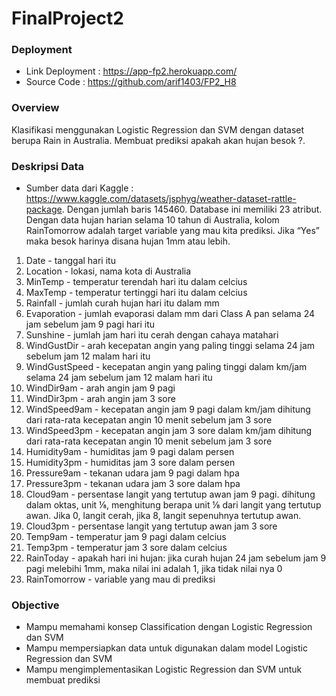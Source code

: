# FinalProject2

### Deployment

- Link Deployment : https://app-fp2.herokuapp.com/
- Source Code : https://github.com/arif1403/FP2_H8

### Overview

Klasifikasi menggunakan Logistic Regression dan SVM dengan dataset berupa Rain in Australia. Membuat prediksi apakah akan hujan besok ?.

### Deskripsi Data

- Sumber data dari Kaggle : https://www.kaggle.com/datasets/jsphyg/weather-dataset-rattle-package. Dengan jumlah baris 145460. Database ini memiliki 23 atribut. Dengan data hujan harian selama 10 tahun di Australia, kolom RainTomorrow adalah target variable yang mau kita prediksi. Jika “Yes” maka besok harinya disana hujan 1mm atau lebih.

1. Date - tanggal hari itu
2. Location - lokasi, nama kota di Australia
3. MinTemp - temperatur terendah hari itu dalam celcius
4. MaxTemp - temperatur tertinggi hari itu dalam celcius
5. Rainfall - jumlah curah hujan hari itu dalam mm
6. Evaporation - jumlah evaporasi dalam mm dari Class A pan selama 24 jam
   sebelum jam 9 pagi hari itu
7. Sunshine - jumlah jam hari itu cerah dengan cahaya matahari
8. WindGustDir - arah kecepatan angin yang paling tinggi selama 24 jam sebelum
   jam 12 malam hari itu
9. WindGustSpeed - kecepatan angin yang paling tinggi dalam km/jam selama 24
   jam sebelum jam 12 malam hari itu
10. WindDir9am - arah angin jam 9 pagi
11. WindDir3pm - arah angin jam 3 sore
12. WindSpeed9am - kecepatan angin jam 9 pagi dalam km/jam dihitung dari
    rata-rata kecepatan angin 10 menit sebelum jam 3 sore
13. WindSpeed3pm - kecepatan angin jam 3 sore dalam km/jam dihitung dari
    rata-rata kecepatan angin 10 menit sebelum jam 3 sore
14. Humidity9am - humiditas jam 9 pagi dalam persen
15. Humidity3pm - humiditas jam 3 sore dalam persen
16. Pressure9am - tekanan udara jam 9 pagi dalam hpa
17. Pressure3pm - tekanan udara jam 3 sore dalam hpa
18. Cloud9am - persentase langit yang tertutup awan jam 9 pagi. dihitung dalam
    oktas, unit ⅛, menghitung berapa unit ⅛ dari langit yang tertutup awan. Jika 0,
    langit cerah, jika 8, langit sepenuhnya tertutup awan.
19. Cloud3pm - persentase langit yang tertutup awan jam 3 sore
20. Temp9am - temperatur jam 9 pagi dalam celcius
21. Temp3pm - temperatur jam 3 sore dalam celcius
22. RainToday - apakah hari ini hujan: jika curah hujan 24 jam sebelum jam 9 pagi
    melebihi 1mm, maka nilai ini adalah 1, jika tidak nilai nya 0
23. RainTomorrow - variable yang mau di prediksi

### Objective

- Mampu memahami konsep Classification dengan Logistic Regression dan SVM
- Mampu mempersiapkan data untuk digunakan dalam model Logistic Regression
  dan SVM
- Mampu mengimplementasikan Logistic Regression dan SVM untuk membuat
  prediksi
